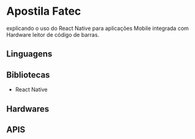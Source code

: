 # Apostila Fatec

explicando o uso do React Native para aplicações Mobile integrada com Hardware leitor de código de barras.

## Linguagens

## Bibliotecas
- React Native

## Hardwares

## APIS
  
